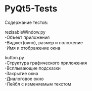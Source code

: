 # PyQt5-Tests

Содержание тестов:  

rezisableWindow.py   
  -Объект приложения  
  -Виджет(окно), размер и положение  
  -Имя и отображение окна  
  
button.py  
  -Структура графического приложения  
  -Всплывающие подсказки  
  -Закрытие окна  
  -Диалоговое окно  
  -Лейбл с изменяемым текстом  
